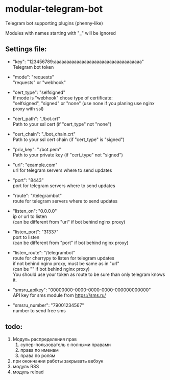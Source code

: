 # modular-telegram-bot
Telegram bot supporting plugins (phenny-like)

Modules with names starting with "_" will be ignored


## Settings file:
* "key": "123456789:aaaaaaaaaaaaaaaaaaaaaaaaaaaaaaaaaaa"<br />
Telegram bot token

* "mode": "requests"<br />
"requests" or "webhook"

* "cert_type": "selfsigned"<br />
If mode is "webhook" chose type of certificate:<br />
"selfsigned", "signed" or "none" (use none if you planing use nginx proxy with ssl)

* "cert_path": "./bot.crt"<br />
Path to your ssl cert (if "cert_type" not "none")

* "cert_chain": "./bot_chain.crt"<br />
Path to your ssl cert chain (if "cert_type" is "signed")

* "priv_key": "./bot.pem"<br />
Path to your private key (if "cert_type" not "signed")

* "url": "example.com"<br />
url for telegram servers where to send updates

* "port": "8443"<br />
port for telegram servers where to send updates

* "route": "/telegrambot"<br />
route for telegram servers where to send updates

* "listen_on": "0.0.0.0"<br />
ip or url to listen<br />
(can be different from "url" if bot behind nginx proxy)

* "listen_port": "31337"<br />
port to listen<br />
(can be different from "port" if bot behind nginx proxy)

* "listen_route": "/telegrambot"<br />
route for cherrypy to listen for telegram updates<br />
if not behind nginx proxy, must be same as in "url"<br />
(can be "" if bot behind nginx proxy)<br />
You should use your token as route to be sure than only telegram knows it.

* "smsru_apikey": "00000000-0000-0000-0000-000000000000"<br />
API key for sms module from https://sms.ru/
 
* "smsru_number": "79001234567"<br />
number to send free sms


## todo:
1. Модуль распределения прав
    1. супер-пользователь с полными правами
    1. права по именам
    1. права по ролям
2. при окончании работы закрывать вебхук
3. модуль RSS
4. модуль reload